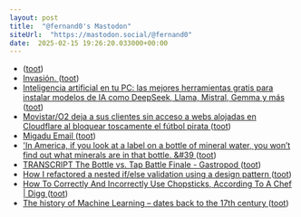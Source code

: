 ```yaml
---
layout: post
title:  "@fernand0's Mastodon"
siteUrl:  "https://mastodon.social/@fernand0"
date:  2025-02-15 19:26:20.033000+00:00
---
```

*  [ ](https://mastodon.social/@torresburriel) ([toot](https://mastodon.social/@fernand0/114009543804804943))
*  [Invasión. ](https://avecesunafoto.wordpress.com/2025/02/14/invasion) ([toot](https://mastodon.social/@fernand0/114009350468608969))
*  [Inteligencia artificial en tu PC: las mejores herramientas gratis para instalar modelos de IA como DeepSeek, Llama, Mistral, Gemma y más ](https://www.xataka.com/basics/inteligencia-artificial-tu-pc-mejores-herramientas-gratis-para-instalar-modelos-ia-como-deepseek-llama-mistral-gemm) ([toot](https://mastodon.social/@fernand0/114009245279439845))
*  [Movistar/O2 deja a sus clientes sin acceso a webs alojadas en Cloudflare al bloquear toscamente el fútbol pirata ](https://bandaancha.eu/articulos/movistar-o2-deja-clientes-sin-acceso-1123) ([toot](https://mastodon.social/@fernand0/114009073189413603))
*  [Migadu Email ](https://migadu.com) ([toot](https://mastodon.social/@fernand0/114008896784653034))
*  [&#39;In America, if you look at a label on a bottle of mineral water, you won’t find out what minerals are in that bottle. &#39 ](https://mastodon.social/@fernand0/114008730539292253) ([toot](https://mastodon.social/@fernand0/114008730539292253))
*  [TRANSCRIPT The Bottle vs. Tap Battle Finale - Gastropod ](https://gastropod.com/transcript-the-bottle-vs-tap-battle-finale) ([toot](https://mastodon.social/@fernand0/114008517360351895))
*  [How I refactored a nested if/else validation using a design pattern ](https://medium.com/@arnab.sen44/how-i-refactored-a-nested-if-else-validation-using-a-design-pattern-ce287c32851) ([toot](https://mastodon.social/@fernand0/114007910215281148))
*  [How To Correctly And Incorrectly Use Chopsticks, According To A Chef \| Digg ](https://digg.com/food/link/how-to-use-chopsticks-SKKgpEehs) ([toot](https://mastodon.social/@fernand0/114007723878793189))
*  [The history of Machine Learning – dates back to the 17th century ](https://dataconomy.com/2022/04/the-history-of-machine-learnin) ([toot](https://mastodon.social/@fernand0/114007468639806588))
